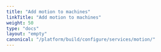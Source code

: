 ```yaml
---
title: "Add motion to machines"
linkTitle: "Add motion to machines"
weight: 50
type: "docs"
layout: "empty"
canonical: "/platform/build/configure/services/motion/"
---
```

